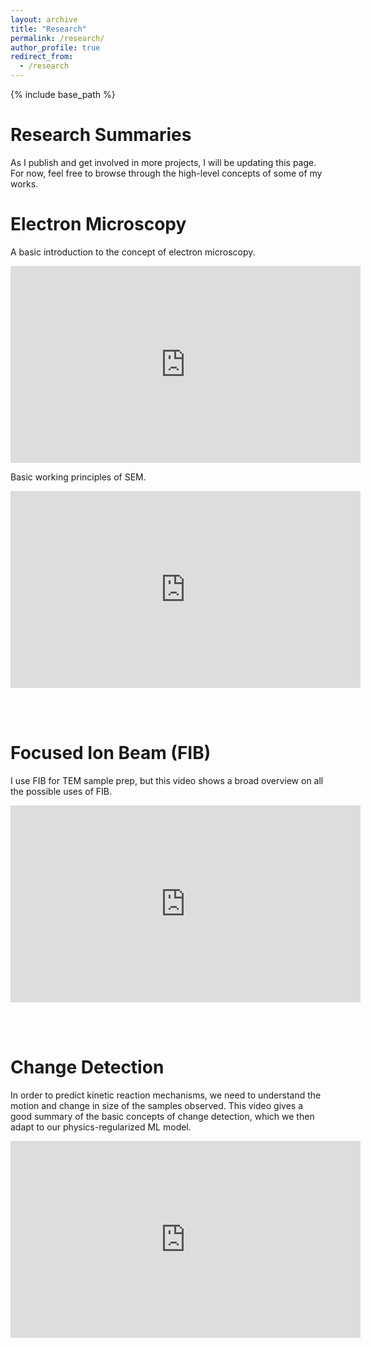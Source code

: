 ```yaml
---
layout: archive
title: "Research"
permalink: /research/
author_profile: true
redirect_from:
  - /research
---
```


{% include base_path %}

Research Summaries
=====
As I publish and get involved in more projects, I will be updating this page. For now, feel free to browse through the high-level concepts of some of my works.

Electron Microscopy
=====
A basic introduction to the concept of electron microscopy.
<iframe width="560" height="315" src="https://www.youtube-nocookie.com/embed/9DnnxvS6BBQ?si=SQ_mQHBEfBFjtxRW" title="YouTube video player" frameborder="0" allow="accelerometer; clipboard-write; encrypted-media; gyroscope; picture-in-picture; web-share" allowfullscreen></iframe>

Basic working principles of SEM.
<iframe width="560" height="315" src="https://www.youtube-nocookie.com/embed/eOyfoMRHfgE?si=0edny09od2PEowh3" title="YouTube video player" frameborder="0" allow="accelerometer; autoplay; clipboard-write; encrypted-media; gyroscope; picture-in-picture; web-share" allowfullscreen></iframe>

<br/><br/>

Focused Ion Beam (FIB)
=====
I use FIB for TEM sample prep, but this video shows a broad overview on all the possible uses of FIB.
<iframe width="560" height="315" src="https://www.youtube-nocookie.com/embed/7CPlzxfAEj0?si=G0ODVWyL8HN06GPW" title="YouTube video player" frameborder="0" allow="accelerometer; autoplay; clipboard-write; encrypted-media; gyroscope; picture-in-picture; web-share" allowfullscreen></iframe>

<br/><br/>

Change Detection
=====
In order to predict kinetic reaction mechanisms, we need to understand the motion and change in size of the samples observed. This video gives a good summary of the basic concepts of change detection, which we then adapt to our physics-regularized ML model.
<iframe width="560" height="315" src="https://www.youtube-nocookie.com/embed/0ANl4bZAxjI?si=4MJwmt1LDUawaUGW" title="YouTube video player" frameborder="0" allow="accelerometer; autoplay; clipboard-write; encrypted-media; gyroscope; picture-in-picture; web-share" allowfullscreen></iframe>
